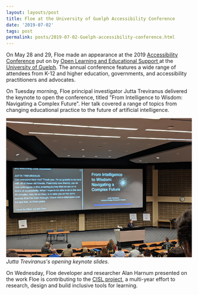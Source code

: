 ```yaml
---
layout: layouts/post
title: Floe at the University of Guelph Accessibility Conference
date: '2019-07-02'
tags: post
permalink: posts/2019-07-02-Guelph-accessibility-conference.html
---
```

<p>
On May 28 and 29, Floe made an appearance at the 2019 <a href="https://opened.uoguelph.ca/accessibility-conference">
Accessibility Conference</a> put on by <a href="https://opened.uoguelph.ca/">Open Learning and Educational Support
</a> at the <a href="https://opened.uoguelph.ca/">University of Guelph</a>. The annual conference features a
 wide range of attendees from K-12 and higher education, governments, and accessibility practitioners and advocates.
</p>
<p>
On Tuesday morning, Floe principal investigator Jutta Treviranus delivered the keynote to open the conference,
 titled "From Intelligence to Wisdom: Navigating a Complex Future". Her talk covered a range of topics from
  changing educational practice to the future of artificial intelligence.
</p>
<p>
<img src="images/guelph-2019-jt.png" alt="Photograph from a distance of Jutta Treviranus delivering a keynote." /><br/>
<em>Jutta Treviranus's opening keynote slides.</em>
</p>
<p>
On Wednesday, Floe developer and researcher Alan Harnum presented on the work Floe is contributing to the
 <a href="2019-02-07-CISL-site-and-demo.html">CISL project</a>, a multi-year effort to research, design
  and build inclusive tools for learning.
</p>
